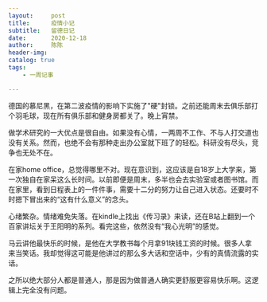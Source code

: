 ```yaml
---
layout:     post
title:      疫情小记
subtitle:   留德日记
date:       2020-12-18
author:     陈陈
header-img:
catalog: true
tags:
    - 一周记事

---
```



德国的慕尼黑，在第二波疫情的影响下实施了"硬"封锁。之前还能周末去俱乐部打个羽毛球，现在所有俱乐部和健身房都关了。晚上宵禁。

做学术研究的一大优点是很自由。如果没有心情，一两周不工作、不与人打交道也没有关系。然而，也绝不会有那种走出办公室就下班了的轻松。科研没有尽头，竞争也无处不在。

在家home office，总觉得哪里不对。现在意识到，这应该是自18岁上大学来，第一次独自在家呆这么长时间。以前即便是周末，多半也会去实验室或者图书馆。而在家里，看到日程表上的一件件事，需要十二分的努力让自己进入状态。还要时不时摁下冒出来的“这有什么意义”的念头。

心绪繁杂。情绪难免失落。在kindle上找出《传习录》来读，还在B站上翻到一个百家讲坛关于王阳明的系列。看完这些，依然没有“我心光明”的感觉。

马云讲他最快乐的时候，是他在大学教书每个月拿91块钱工资的时候。很多人拿来当笑话。我却觉得这可能是他讲过的那么多大话和空话中，少有的真情流露的实话。

之所以绝大部分人都是普通人，那是因为做普通人确实更舒服更容易快乐啊。这逻辑上完全没有问题。

